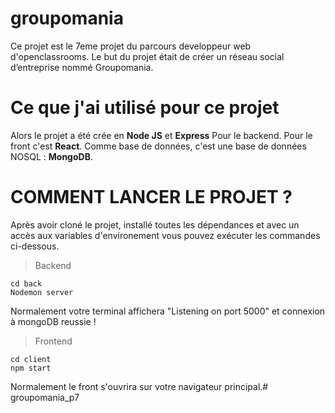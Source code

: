 # groupomania

Ce projet est le 7eme projet du parcours developpeur web d'openclassrooms.
Le but du projet était de créer un réseau social d’entreprise nommé Groupomania.

# Ce que j'ai utilisé pour ce projet

Alors le projet a été crée en **Node JS** et **Express** Pour le backend. 
Pour le front c'est **React**. 
Comme base de données, c'est une base de données NOSQL : **MongoDB**.

# COMMENT LANCER LE PROJET ?

Après avoir cloné le projet, installé toutes les dépendances et avec un accès aux variables d'environement vous pouvez exécuter les commandes ci-dessous.

> Backend
  
  ```
  cd back
  Nodemon server
  ```
  
  Normalement votre terminal affichera "Listening on port 5000" et connexion à mongoDB reussie !
  
> Frontend 

  ```
  cd client
  npm start
  ```
 
  Normalement le front s'ouvrira sur votre navigateur principal.# groupomania_p7


